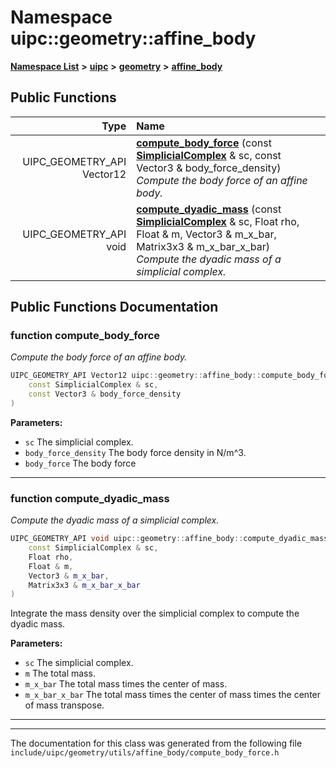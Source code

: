 

# Namespace uipc::geometry::affine\_body



[**Namespace List**](namespaces.md) **>** [**uipc**](namespaceuipc.md) **>** [**geometry**](namespaceuipc_1_1geometry.md) **>** [**affine\_body**](namespaceuipc_1_1geometry_1_1affine__body.md)










































## Public Functions

| Type | Name |
| ---: | :--- |
|  UIPC\_GEOMETRY\_API Vector12 | [**compute\_body\_force**](#function-compute_body_force) (const [**SimplicialComplex**](classuipc_1_1geometry_1_1_simplicial_complex.md) & sc, const Vector3 & body\_force\_density) <br>_Compute the body force of an affine body._  |
|  UIPC\_GEOMETRY\_API void | [**compute\_dyadic\_mass**](#function-compute_dyadic_mass) (const [**SimplicialComplex**](classuipc_1_1geometry_1_1_simplicial_complex.md) & sc, Float rho, Float & m, Vector3 & m\_x\_bar, Matrix3x3 & m\_x\_bar\_x\_bar) <br>_Compute the dyadic mass of a simplicial complex._  |




























## Public Functions Documentation




### function compute\_body\_force 

_Compute the body force of an affine body._ 
```C++
UIPC_GEOMETRY_API Vector12 uipc::geometry::affine_body::compute_body_force (
    const SimplicialComplex & sc,
    const Vector3 & body_force_density
) 
```





**Parameters:**


* `sc` The simplicial complex. 
* `body_force_density` The body force density in N/m^3. 
* `body_force` The body force 




        

<hr>



### function compute\_dyadic\_mass 

_Compute the dyadic mass of a simplicial complex._ 
```C++
UIPC_GEOMETRY_API void uipc::geometry::affine_body::compute_dyadic_mass (
    const SimplicialComplex & sc,
    Float rho,
    Float & m,
    Vector3 & m_x_bar,
    Matrix3x3 & m_x_bar_x_bar
) 
```



Integrate the mass density over the simplicial complex to compute the dyadic mass.




**Parameters:**


* `sc` The simplicial complex.
* `m` The total mass.
* `m_x_bar` The total mass times the center of mass.
* `m_x_bar_x_bar` The total mass times the center of mass times the center of mass transpose. 




        

<hr>

------------------------------
The documentation for this class was generated from the following file `include/uipc/geometry/utils/affine_body/compute_body_force.h`


